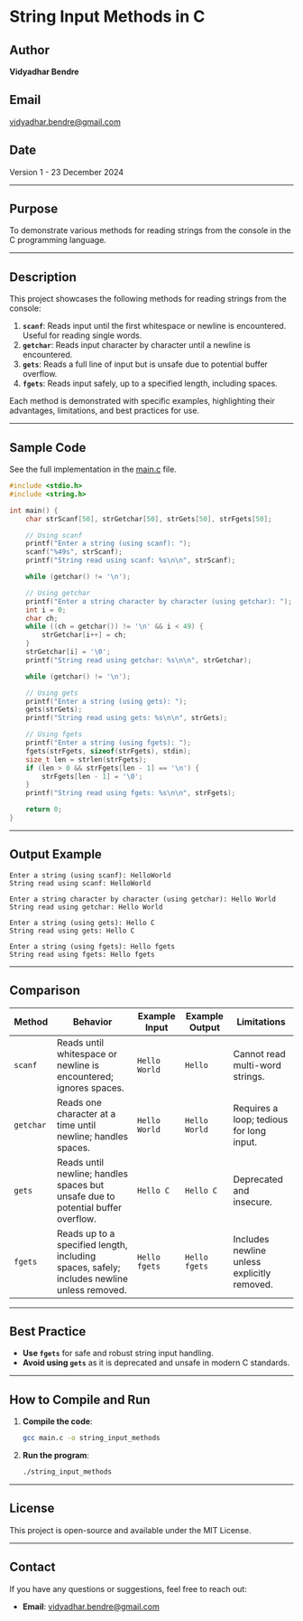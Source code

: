 # String Input Methods in C

## **Author**
**Vidyadhar Bendre**

## **Email**
vidyadhar.bendre@gmail.com

## **Date**
Version 1 - 23 December 2024  

---

## **Purpose**
To demonstrate various methods for reading strings from the console in the C programming language.

---

## **Description**
This project showcases the following methods for reading strings from the console:

1. **`scanf`**: Reads input until the first whitespace or newline is encountered. Useful for reading single words.
2. **`getchar`**: Reads input character by character until a newline is encountered.
3. **`gets`**: Reads a full line of input but is unsafe due to potential buffer overflow.
4. **`fgets`**: Reads input safely, up to a specified length, including spaces.

Each method is demonstrated with specific examples, highlighting their advantages, limitations, and best practices for use.

---

## **Sample Code**
See the full implementation in the [main.c](main.c) file.

```c
#include <stdio.h>
#include <string.h>

int main() {
    char strScanf[50], strGetchar[50], strGets[50], strFgets[50];

    // Using scanf
    printf("Enter a string (using scanf): ");
    scanf("%49s", strScanf);
    printf("String read using scanf: %s\n\n", strScanf);

    while (getchar() != '\n');

    // Using getchar
    printf("Enter a string character by character (using getchar): ");
    int i = 0;
    char ch;
    while ((ch = getchar()) != '\n' && i < 49) {
        strGetchar[i++] = ch;
    }
    strGetchar[i] = '\0';
    printf("String read using getchar: %s\n\n", strGetchar);

    while (getchar() != '\n');

    // Using gets
    printf("Enter a string (using gets): ");
    gets(strGets);
    printf("String read using gets: %s\n\n", strGets);

    // Using fgets
    printf("Enter a string (using fgets): ");
    fgets(strFgets, sizeof(strFgets), stdin);
    size_t len = strlen(strFgets);
    if (len > 0 && strFgets[len - 1] == '\n') {
        strFgets[len - 1] = '\0';
    }
    printf("String read using fgets: %s\n\n", strFgets);

    return 0;
}
```

---

## **Output Example**
```
Enter a string (using scanf): HelloWorld
String read using scanf: HelloWorld

Enter a string character by character (using getchar): Hello World
String read using getchar: Hello World

Enter a string (using gets): Hello C
String read using gets: Hello C

Enter a string (using fgets): Hello fgets
String read using fgets: Hello fgets
```

---

## **Comparison**
| **Method**  | **Behavior**                                                                                            | **Example Input** | **Example Output**      | **Limitations**                         |
|-------------|--------------------------------------------------------------------------------------------------------|-------------------|-------------------------|-----------------------------------------|
| `scanf`     | Reads until whitespace or newline is encountered; ignores spaces.                                      | `Hello World`     | `Hello`                 | Cannot read multi-word strings.         |
| `getchar`   | Reads one character at a time until newline; handles spaces.                                           | `Hello World`     | `Hello World`           | Requires a loop; tedious for long input.|
| `gets`      | Reads until newline; handles spaces but unsafe due to potential buffer overflow.                       | `Hello C`         | `Hello C`               | Deprecated and insecure.                |
| `fgets`     | Reads up to a specified length, including spaces, safely; includes newline unless removed.             | `Hello fgets`     | `Hello fgets`           | Includes newline unless explicitly removed.|

---

## **Best Practice**
- **Use `fgets`** for safe and robust string input handling.
- **Avoid using `gets`** as it is deprecated and unsafe in modern C standards.

---

## **How to Compile and Run**

1. **Compile the code**:
   ```bash
   gcc main.c -o string_input_methods
   ```

2. **Run the program**:
   ```bash
   ./string_input_methods
   ```

---

## **License**
This project is open-source and available under the MIT License.

---

## **Contact**
If you have any questions or suggestions, feel free to reach out:

- **Email**: vidyadhar.bendre@gmail.com
